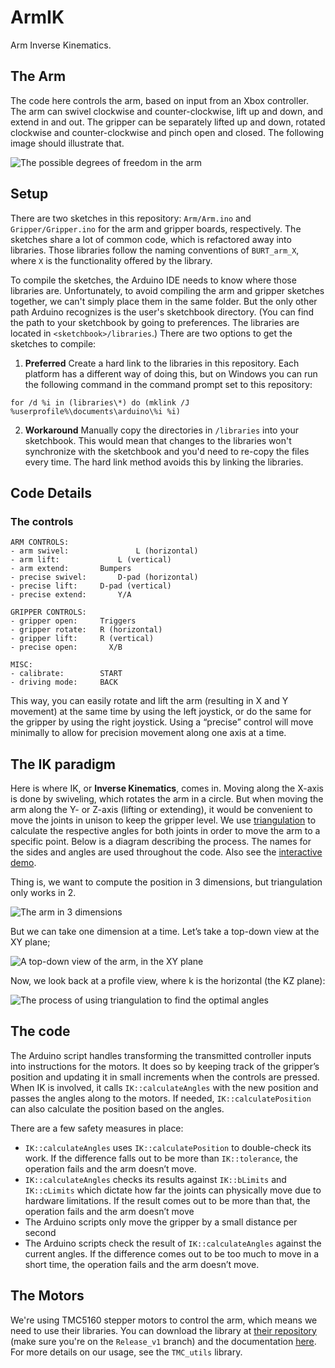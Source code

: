 # ArmIK
Arm Inverse Kinematics.

## The Arm

The code here controls the arm, based on input from an Xbox controller. The arm
can swivel clockwise and counter-clockwise, lift up and down, and extend in and out. The gripper can be separately lifted up and down, rotated clockwise and counter-clockwise and pinch open and closed. The following image should illustrate that.

![The possible degrees of freedom in the arm](diagrams/controls.png)

## Setup

There are two sketches in this repository: `Arm/Arm.ino` and `Gripper/Gripper.ino` for the arm and gripper boards, respectively. The sketches share a lot of common code, which is refactored away into libraries. Those libraries follow the naming conventions of `BURT_arm_X`, where `X` is the functionality offered by the library. 

To compile the sketches, the Arduino IDE needs to know where those libraries are. Unfortunately, to avoid compiling the arm and gripper sketches together, we can't simply place them in the same folder. But the only other path Arduino recognizes is the user's sketchbook directory. (You can find the path to your sketchbook by going to preferences. The libraries are located in `<sketchbook>/libraries`.) There are two options to get the sketches to compile: 

1. **Preferred** Create a hard link to the libraries in this repository. Each platform has a different way of doing this, but on Windows you can run the following command in the command prompt set to this repository:

```batch
for /d %i in (libraries\*) do (mklink /J %userprofile%\documents\arduino\%i %i)
```

2. **Workaround** Manually copy the directories in `/libraries` into your sketchbook. This would mean that changes to the libraries won't synchronize with the sketchbook and you'd need to re-copy the files every time. The hard link method avoids this by linking the libraries. 

## Code Details
### The controls

```  
ARM CONTROLS:
- arm swivel:				L (horizontal)
- arm lift:      		L (vertical)
- arm extend:       Bumpers
- precise swivel:		D-pad (horizontal)
- precise lift:     D-pad (vertical)
- precise extend:		Y/A

GRIPPER CONTROLS:
- gripper open:     Triggers
- gripper rotate:   R (horizontal)
- gripper lift:     R (vertical)
- precise open:  	  X/B

MISC:
- calibrate:        START
- driving mode:     BACK
```

This way, you can easily rotate and lift the arm (resulting in X and Y movement) at the same time by using the left joystick, or do the same for the gripper by using the right joystick. Using a “precise” control will move minimally to allow for precision movement along one axis at a time.

## The IK paradigm

Here is where IK, or **Inverse Kinematics**, comes in. Moving along the X-axis is done by swiveling, which rotates the arm in a circle. But when moving the arm along the Y- or Z-axis (lifting or extending), it would be convenient to move the joints in unison to keep the gripper level. We use [triangulation](https://www.researchgate.net/publication/251743615_Triangulation_A_new_algorithm_for_Inverse_Kinematics) to calculate the respective angles for both joints in order to move the arm to a specific point. Below is a diagram describing the process. The names for the sides and angles are used throughout the code. Also see the [interactive demo](https://www.desmos.com/calculator/i8grld5pdu).

Thing is, we want to compute the position in 3 dimensions, but triangulation only works in 2.

![The arm in 3 dimensions](diagrams/3D-space.png)

But we can take one dimension at a time. Let’s take a top-down view at the XY plane;

![A top-down view of the arm, in the XY plane](diagrams/top-down.png) 

Now, we look back at a profile view, where k is the horizontal (the KZ plane): 

![The process of using triangulation to find the optimal angles](diagrams/triangulation.png)

## The code

The Arduino script handles transforming the transmitted controller inputs into instructions for the motors. It does so by keeping track of the gripper’s position and updating it in small increments when the controls are pressed. When IK is involved, it calls `IK::calculateAngles` with the new position and passes the angles along to the motors. If needed, `IK::calculatePosition` can also calculate the position based on the angles. 

There are a few safety measures in place: 

- `IK::calculateAngles` uses `IK::calculatePosition` to double-check its work. If the difference falls out to be more than `IK::tolerance`, the operation fails and the arm doesn’t move. 
- `IK::calculateAngles` checks its results against `IK::bLimits` and `IK::cLimits` which dictate how far the joints can physically move due to hardware limitations. If the result comes out to be more than that, the operation fails and the arm doesn’t move
- The Arduino scripts only move the gripper by a small distance per second
- The Arduino scripts check the result of `IK::calculateAngles` against the current angles. If the difference comes out to be too much to move in a short time, the operation fails and the arm doesn’t move. 

## The Motors

We're using TMC5160 stepper motors to control the arm, which means we need to use their libraries. You can download the library at [their repository](https://github.com/teemuatlut/TMCStepper/tree/Release_v1) (make sure you're on the `Release_v1` branch) and the documentation [here](https://teemuatlut.github.io/TMCStepper/class_t_m_c5160_stepper.html). For more details on our usage, see the `TMC_utils` library. 
